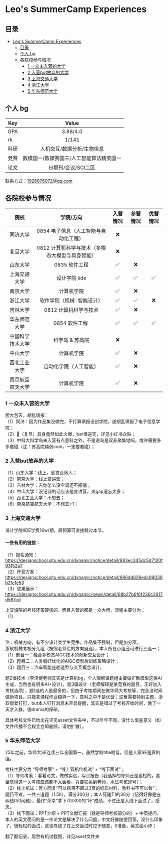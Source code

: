 # Leo's SummerCamp Experiences

## 目录
- [Leo's SummerCamp Experiences](#leos-summercamp-experiences)
  - [目录](#目录)
  - [个人 bg](#个人-bg)
  - [各院校参与情况](#各院校参与情况)
    - [1 一众未入营的大学](#1-一众未入营的大学)
    - [2 入营but放弃的大学](#2-入营but放弃的大学)
    - [3 上海交通大学](#3-上海交通大学)
    - [4 浙江大学](#4-浙江大学)
    - [5 华东师范大学](#5-华东师范大学)


## 个人 bg

| Key | Value |
| --- | :---: |
| GPA | 3.88/4.0 |
| rk | 1/141 |
| 科研 | 人机交互/数据分析/生物信息 |
| 竞赛 | 数模国一/数媒赛国三/人工智能算法精英国一 |
| 论文 | EI期刊/会议/SCI二区 |

联系方式：1926876072@qq.com

## 各院校参与情况

| 院校 | 学院/方向 | 入营情况 | 参营情况 | 优营情况 |
|:---:|:---:|:---:|:---:|:---:|
| 同济大学 | 0854 电子信息（人工智能与自动化工程） | &#x274c; | | |
| 复旦大学 | 0812 计算机科学与技术（多模态大模型与具身智能） | &#x274c; | | |
| 山东大学 | 0835 软件工程 | &#x2705; | &#x274c; | |
| 上海交通大学 | 设计学院 iide | &#x2705; | &#x2705; | &#x2705; |
| 南京大学 | 计算机学院 | &#x2705; | &#x274c; | |
| 浙江大学 | 软件学院（机械-智能设计） | &#x2705; | &#x2705; | &#x274c; |
| 吉林大学 | 0812 计算机科学与技术 | &#x2705; | &#x274c; | |
| 华东师范大学 | 0854 软件工程 | &#x2705; | &#x2705; | &#x2705; |
| 中国科学技术大学 | 科学岛 & 苏高院 | &#x274c; | | |
| 中山大学 | 计算机学院 | &#x2705; | &#x274c; | |
| 西北工业大学 | 自动化学院（人工智能） | &#x2705; | &#x274c; | |
| 南京航空航天大学 | 计算机学院 | &#x2705; | &#x274c; | |

### 1 一众未入营的大学

胆大包天，胡乱填报：<br/>
（1）同济：因为作品集没做完，不打算填报设创学院，遂胡乱填报了电子信息学院；<br/>
（2）🥚（复旦）具身竟然如此火爆，bar很逆天，详见小红书众贴；<br/>
（3）中科大科学岛未入营有点意料之外，不是说岛是双非聚集地吗，或许需要多多套磁（注：苏高院纯弱com，一定要套磁）；

### 2 入营but放弃的大学

（1）山东大学：线上，感觉没筛人；<br/>
（2）南京大学：线上宣讲营；<br/>
（3）吉林大学：吉你怎么没空调还不报销；<br/>
（4）中山大学：没记错的话应该是宣讲营，爽gap遗忘太多；<br/>
（5）西北工业大学：不想去；<br/>
（6）南京航空航天大学：不想去+1；

### 3 上海交通大学

设计学院IIDE学费16w/期，超预算可直接跳过本节。<br/>

#### 一些有用的链接：<br/>
（1）报名通知：https://designschool.sjtu.edu.cn/dynamic/notice/detail/683ec345dc5d7120f93f52a7 <br/>
（2）开营方案：https://designschool.sjtu.edu.cn/dynamic/notice/detail/686dd826edc99039b2fc1e53 <br/>
（3）成果展示：https://designschool.sjtu.edu.cn/dynamic/news/detail/68b27b6f6f236c2617d567cd <br/>

上交设院的考核还蛮硬核的，而且入营的都是一众大佬，流程主要分为：<br/>
（1）

### 4 浙江大学

注：机械方向，有不少设计类学生竞争，作品集不强制，但是加分项。<br/>
浙软机械考核分几组（按照老师给的方向自选），本人所在小组还可进行三选一；<br/>
（1）题目一：融合多模态AIGC技术的创新交互设计；<br/>
（2）题目二：人类偏好优化的AIGC模型后训练策略设计；<br/>
（3）题目三：汽车智能座舱造型与交互概念设计。<br/>

题2很技术（李泽健老师其实是计算机bg，个人理解课题组主要做扩散模型这类AI生成，当然也有很多AI+设计），题3偏设计（老师解释是某竞赛的题目，正好加入考核选项），题1选的人是最多的，但由于考核期间在做华师大考核等，完全没时间做新项目，只能拿课程作业糊弄一下，意料之中不是优营；这里需要特别主题，浙软很爱钉钉，but本人钉钉消息未开启提醒，其实是错过了考核开始时间，晚了一天才入群，很drama的保研。<br/>

具体考核文件已给出在详见asset文件夹中，不过年年不同，没什么借鉴意义（如文件传播不合规会立即删除，请勿扩散）。

### 5 华东师范大学

25年之前，华师大SE连续三年全国第一，虽然学校title略低，但是人家SE是真的强。<br/>

考核主要分为 “导师考察” + “线上双机位机试” + “线下面试”；<br/>
（1）导师考察：看看论文，做做实验，写点报告（我选择的导师还是蛮松的，甚至觉得这一关考核应该都不太会看，只要联系到老师，水过考核即可）；<br/>
（2）线上机试：官方回复“可以携带不超过3页的纸质材料，教科书不可以看”；题目不难，一共三道题（1.5h），满分300分；本人死磕T1的30分（记得好像是在纠结0/0问题），最终“荣幸”拿下70/300的“坏”成绩，不过还是入线下面试了，感恩。<br/>
（3）线下面试：PPT介绍 + PPT文献汇报（就是导师考核部分的）+ 中英提问，本人的英文面问的是一作论文是解决了什么问题，中文好像随便回答，没什么印象了，很轻松的面试，这也导致了在上交面试时过于随意，0准备，英文面小炸；<br/>

翻了翻记录，居然有机试截图，详见asset文件夹 <br/>
